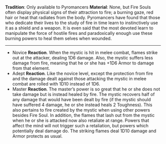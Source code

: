 **Tradition**: Only available to Pyromancers 
**Material**: None, but Fire Souls often display physical signs of their attraction to fire; a burning gaze, red hair or heat that radiates from the body.
Pyromancers have found that those who dedicate their lives to the study of fire in time learn to instinctively use it as a shield and a weapon. It is even said that the most devoted learn to manipulate the force of hostile fires and paradoxically enough use these burning powers to heal them selves when wounded.

---
- Novice **Reaction**. When the mystic is hit in melee combat, flames strike out at the attacker, dealing 1D6 damage. Also, the mystic suffers less damage from fire, meaning that he or she has +1D6 Armor to damage from that element.
- Adept **Reaction**. Like the novice level, except the protection from fire and the damage dealt against those attacking the mystic in melee combat are rolled with 1D10 instead of 1D6.
- Master **Reaction**. The master’s power is so great that he or she does not take damage but is instead healed by fire. The mystic recovers half of any damage that would have been dealt by fire (if the mystic should have suffered 4 damage, he or she instead heals 2 Toughness). This also pertains to fire created by the mystic when using other powers besides Fire Soul. In addition, the flames that lash out from the mystic when he or she is attacked now also retaliate at range. Powers that affect the mind will not trigger such a retaliation, but powers which potentially deal damage do. The striking flames deal 1D10 damage and Armor protects as usual.